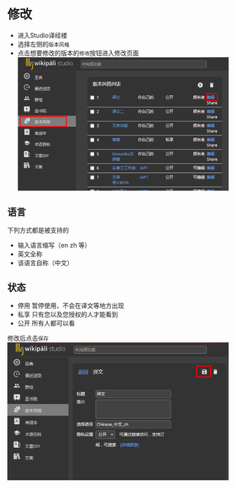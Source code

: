 # 修改


- 进入Studio译经楼
- 选择左侧的`版本风格`
- 点击想要修改的版本的`修改`按钮进入修改页面
![进入修改界面](edit1.png)

## 语言
下列方式都是被支持的
- 输入语言缩写（en zh 等）
- 英文全称
- 该语言自称（中文）

## 状态

- 停用 暂停使用，不会在译文等地方出现
- 私享 只有您以及您授权的人才能看到
- 公开 所有人都可以看

修改后点击`保存`
![保存](edit2.png)